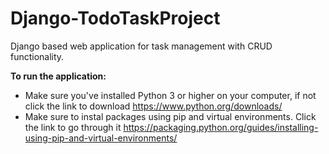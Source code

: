 # Django-TodoTaskProject
Django based web application for task management with CRUD functionality.


**To run the application:**
* Make sure you've installed Python 3 or higher on your computer, if not click the link to download https://www.python.org/downloads/
* Make sure to instal packages using pip and virtual environments. Click the link to go through it https://packaging.python.org/guides/installing-using-pip-and-virtual-environments/
